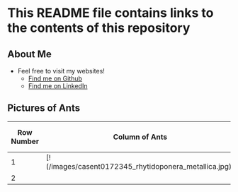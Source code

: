 # This README file contains links to the contents of this repository

## About Me
- Feel free to visit my websites!
  - [Find me on Github](https://github.com/JustinHui1)
  - [Find me on LinkedIn](https://www.linkedin.com/in/justin-hui-72535b105/)

## Pictures of Ants
| Row Number | Column of Ants  | Also a Column of Ants          |
| ------- | ------ | ------------------- |
| 1       | [!(/images/casent0172345_rhytidoponera_metallica.jpg)] |     |
| 2       |   |            |